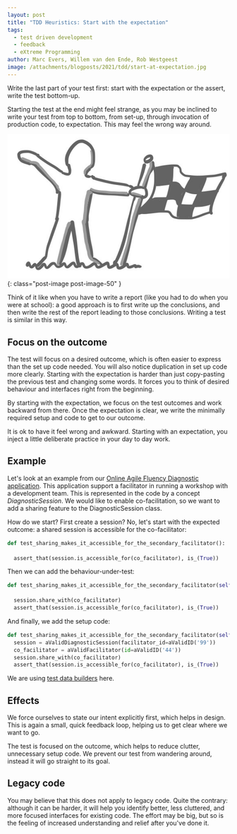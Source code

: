 ```yaml
---
layout: post
title: "TDD Heuristics: Start with the expectation"
tags:
  - test driven development
  - feedback
  - eXtreme Programming
author: Marc Evers, Willem van den Ende, Rob Westgeest
image: /attachments/blogposts/2021/tdd/start-at-expectation.jpg
---
```


Write the last part of your test first: start with the expectation or the
assert, write the test bottom-up.

Starting the test at the end might feel strange, as you may be inclined to write
your test from top to bottom, from set-up, through invocation of production
code, to expectation. This may feel the wrong way around.

![start with the expectation, person holding a finish flag](/attachments/blogposts/2021/tdd/start-at-expectation.jpg)
{: class="post-image post-image-50" }

Think of it like when you have to write a report (like you had to do when you
were at school): a good approach is to first write up the conclusions, and then
write the rest of the report leading to those conclusions. Writing a test is
similar in this way.

## Focus on the outcome 

The test will focus on a desired outcome, which is often easier to express than
the set up code needed. You will also notice duplication in set up code more
clearly. Starting with the expectation is harder than just copy-pasting the
previous test and changing some words. It forces you to think of desired
behaviour and interfaces right from the beginning.

By starting with the expectation, we focus on the test outcomes and work
backward from there. Once the expectation is clear, we write the minimally
required setup and code to get to our outcome.

It is ok to have it feel wrong and awkward. Starting with an expectation, 
you inject a little deliberate practice in your day to day work. 

## Example

Let's look at an example from our [Online Agile Fluency Diagnostic
application](). This application support a facilitator in running a workshop
with a development team. This is represented in the code by a concept
_DiagnosticSession_. We would like to enable co-facilitation, so we want to add
a sharing feature to the DiagnosticSession class. 

How do we start? First create a session? No, let's start with the
expected outcome: a shared session is accessible for the co-facilitator:

```python
def test_sharing_makes_it_accessible_for_the_secondary_facilitator():

  assert_that(session.is_accessible_for(co_facilitator), is_(True))
```

Then we can add the behaviour-under-test:

```python
def test_sharing_makes_it_accessible_for_the_secondary_facilitator(self):

  session.share_with(co_facilitator)
  assert_that(session.is_accessible_for(co_facilitator), is_(True))
```

And finally, we add the setup code:

```python
def test_sharing_makes_it_accessible_for_the_secondary_facilitator(self):
  session = aValidDiagnosticSession(facilitator_id=aValidID('99'))
  co_facilitator = aValidFacilitator(id=aValidID('44'))
  session.share_with(co_facilitator)
  assert_that(session.is_accessible_for(co_facilitator), is_(True))
```

We are using [test data builders](/2020/10/09/test-data-builders.html) here.

## Effects

We force ourselves to state our intent explicitly first, which helps in design.
This is again a small, quick feedback loop, helping us to get clear where we
want to go.

The test is focused on the outcome, which helps to reduce clutter, unnecessary
setup code. We prevent our test from wandering around, instead it will go
straight to its goal.

## Legacy code

You may believe that this does not apply to legacy code. Quite the contrary:
although it can be harder, it will help you identify better, less cluttered, and
more focused interfaces for existing code. The effort may be big, but so is the
feeling of increased understanding and relief after you've done it.
